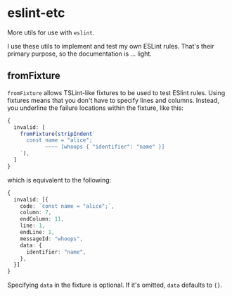 # eslint-etc

More utils for use with `eslint`.

I use these utils to implement and test my own ESLint rules. That's their primary purpose, so the documentation is ... light.

## fromFixture

`fromFixture` allows TSLint-like fixtures to be used to test ESlint rules. Using fixtures means that you don't have to specify lines and columns. Instead, you underline the failure locations within the fixture, like this:

```ts
{
  invalid: [
    fromFixture(stripIndent`
      const name = "alice";
            ~~~~ [whoops { "identifier": "name" }]
    `),
  ]
}
```

which is equivalent to the following:

```ts
{
  invalid: [{
    code: `const name = "alice";`,
    column: 7,
    endColumn: 11,
    line: 1,
    endLine: 1,
    messageId: "whoops",
    data: {
      identifier: "name",
    },
  }]
}
```

Specifying `data` in the fixture is optional. If it's omitted, `data` defaults to `{}`.